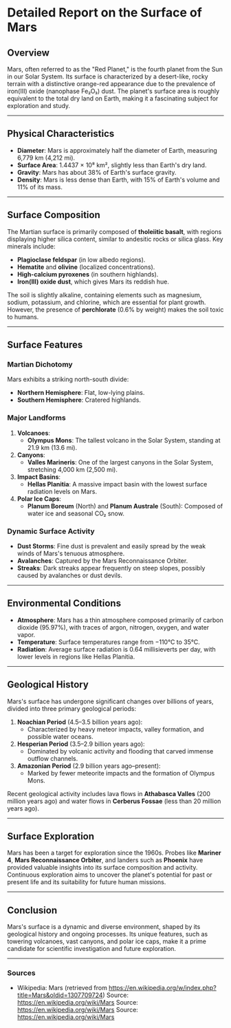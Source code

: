 # Detailed Report on the Surface of Mars

## Overview
Mars, often referred to as the "Red Planet," is the fourth planet from the Sun in our Solar System. Its surface is characterized by a desert-like, rocky terrain with a distinctive orange-red appearance due to the prevalence of iron(III) oxide (nanophase Fe₂O₃) dust. The planet's surface area is roughly equivalent to the total dry land on Earth, making it a fascinating subject for exploration and study.

---

## Physical Characteristics
- **Diameter**: Mars is approximately half the diameter of Earth, measuring 6,779 km (4,212 mi).
- **Surface Area**: 1.4437 × 10⁸ km², slightly less than Earth's dry land.
- **Gravity**: Mars has about 38% of Earth's surface gravity.
- **Density**: Mars is less dense than Earth, with 15% of Earth's volume and 11% of its mass.

---

## Surface Composition
The Martian surface is primarily composed of **tholeiitic basalt**, with regions displaying higher silica content, similar to andesitic rocks or silica glass. Key minerals include:
- **Plagioclase feldspar** (in low albedo regions).
- **Hematite** and **olivine** (localized concentrations).
- **High-calcium pyroxenes** (in southern highlands).
- **Iron(III) oxide dust**, which gives Mars its reddish hue.

The soil is slightly alkaline, containing elements such as magnesium, sodium, potassium, and chlorine, which are essential for plant growth. However, the presence of **perchlorate** (0.6% by weight) makes the soil toxic to humans.

---

## Surface Features
### **Martian Dichotomy**
Mars exhibits a striking north-south divide:
- **Northern Hemisphere**: Flat, low-lying plains.
- **Southern Hemisphere**: Cratered highlands.

### **Major Landforms**
1. **Volcanoes**:
   - **Olympus Mons**: The tallest volcano in the Solar System, standing at 21.9 km (13.6 mi).
2. **Canyons**:
   - **Valles Marineris**: One of the largest canyons in the Solar System, stretching 4,000 km (2,500 mi).
3. **Impact Basins**:
   - **Hellas Planitia**: A massive impact basin with the lowest surface radiation levels on Mars.
4. **Polar Ice Caps**:
   - **Planum Boreum** (North) and **Planum Australe** (South): Composed of water ice and seasonal CO₂ snow.

### **Dynamic Surface Activity**
- **Dust Storms**: Fine dust is prevalent and easily spread by the weak winds of Mars's tenuous atmosphere.
- **Avalanches**: Captured by the Mars Reconnaissance Orbiter.
- **Streaks**: Dark streaks appear frequently on steep slopes, possibly caused by avalanches or dust devils.

---

## Environmental Conditions
- **Atmosphere**: Mars has a thin atmosphere composed primarily of carbon dioxide (95.97%), with traces of argon, nitrogen, oxygen, and water vapor.
- **Temperature**: Surface temperatures range from −110°C to 35°C.
- **Radiation**: Average surface radiation is 0.64 millisieverts per day, with lower levels in regions like Hellas Planitia.

---

## Geological History
Mars's surface has undergone significant changes over billions of years, divided into three primary geological periods:
1. **Noachian Period** (4.5–3.5 billion years ago):
   - Characterized by heavy meteor impacts, valley formation, and possible water oceans.
2. **Hesperian Period** (3.5–2.9 billion years ago):
   - Dominated by volcanic activity and flooding that carved immense outflow channels.
3. **Amazonian Period** (2.9 billion years ago–present):
   - Marked by fewer meteorite impacts and the formation of Olympus Mons.

Recent geological activity includes lava flows in **Athabasca Valles** (200 million years ago) and water flows in **Cerberus Fossae** (less than 20 million years ago).

---

## Surface Exploration
Mars has been a target for exploration since the 1960s. Probes like **Mariner 4**, **Mars Reconnaissance Orbiter**, and landers such as **Phoenix** have provided valuable insights into its surface composition and activity. Continuous exploration aims to uncover the planet's potential for past or present life and its suitability for future human missions.

---

## Conclusion
Mars's surface is a dynamic and diverse environment, shaped by its geological history and ongoing processes. Its unique features, such as towering volcanoes, vast canyons, and polar ice caps, make it a prime candidate for scientific investigation and future exploration.

---

### Sources
- Wikipedia: Mars (retrieved from https://en.wikipedia.org/w/index.php?title=Mars&oldid=1307709724)
Source: https://en.wikipedia.org/wiki/Mars
Source: https://en.wikipedia.org/wiki/Mars
Source: https://en.wikipedia.org/wiki/Mars